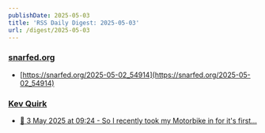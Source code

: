 ```yaml
---
publishDate: 2025-05-03
title: 'RSS Daily Digest: 2025-05-03'
url: /digest/2025-05-03
---
```


### [snarfed.org](https://snarfed.org/)

  * [https://snarfed.org/2025-05-02_54914](https://snarfed.org/2025-05-02_54914)
  
### [Kev Quirk](https://kevquirk.com/)

  * [📝 3 May 2025 at 09:24 - So I recently took my Motorbike in for it's first...](https://kevquirk.com/notes/20250503-0924)
  
